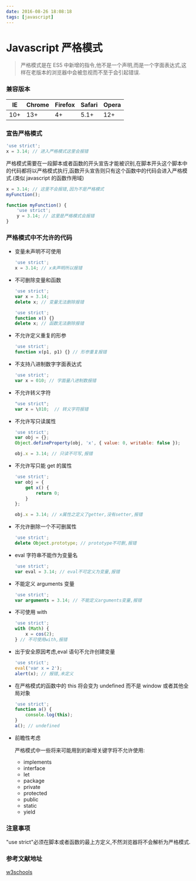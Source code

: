 ```yaml
---
date: 2016-08-26 18:08:18
tags: [javascript]
---
```


# Javascript 严格模式

> 严格模式是在 ES5 中新增的指令,他不是一个声明,而是一个字面表达式,这样在老版本的浏览器中会被忽视而不至于会引起错误.

### 兼容版本

| IE  | Chrome | Firefox | Safari | Opera |
| --- | ------ | ------- | ------ | ----- |
| 10+ | 13+    | 4+      | 5.1+   | 12+   |

### 宣告严格模式

```js
'use strict';
x = 3.14; // 进入严格模式这里会报错
```

严格模式需要在一段脚本或者函数的开头宣告才能被识别,在脚本开头这个脚本中的代码都将以严格模式执行,函数开头宣告则只有这个函数中的代码会进入严格模式.(类似 javascript 的函数作用域)

```js
x = 3.14; // 这里不会报错,因为不是严格模式
myFunction();

function myFunction() {
    'use strict';
    y = 3.14; // 这里是严格模式会报错
}
```

### 严格模式中不允许的代码

-   变量未声明不可使用

    ```js
    'use strict';
    x = 3.14; // x未声明所以报错
    ```

-   不可删除变量和函数

    ```js
    'use strict';
    var x = 3.14;
    delete x; // 变量无法删除报错
    ```

    ```js
    'use strict';
    function x() {}
    delete x; // 函数无法删除报错
    ```

-   不允许定义重复的形参

    ```js
    'use strict';
    function x(p1, p1) {} // 形参重复报错
    ```

-   不支持八进制数字字面表达式

    ```js
    'use strict';
    var x = 010; // 字面量八进制数报错
    ```

-   不允许转义字符

    ```js
    "use strict";
    var x = \010;  // 转义字符报错
    ```

-   不允许写只读属性

    ```js
    'use strict';
    var obj = {};
    Object.defineProperty(obj, 'x', { value: 0, writable: false });

    obj.x = 3.14; // 只读不可写,报错
    ```

-   不允许写只能 get 的属性

    ```js
    'use strict';
    var obj = {
        get x() {
            return 0;
        }
    };

    obj.x = 3.14; // x属性之定义了getter,没有setter,报错
    ```

-   不允许删除一个不可删属性

    ```js
    'use strict';
    delete Object.prototype; // prototype不可删,报错
    ```

-   eval 字符串不能作为变量名

    ```js
    'use strict';
    var eval = 3.14; // eval不可定义为变量,报错
    ```

-   不能定义 arguments 变量

    ```js
    'use strict';
    var arguments = 3.14; // 不能定义arguments变量,报错
    ```

-   不可使用 with

    ```js
    'use strict';
    with (Math) {
        x = cos(2);
    } // 不可使用with,报错
    ```

-   出于安全原因考虑,eval 语句不允许创建变量

    ```js
    'use strict';
    eval('var x = 2');
    alert(x); // 报错,未定义
    ```

-   在严格模式的函数中的 this 将会变为 undefined 而不是 window 或者其他全局对象

    ```js
    'use strict';
    function a() {
        console.log(this);
    }
    a(); // undefined
    ```

-   前瞻性考虑

    严格模式中一些将来可能用到的新增关键字将不允许使用:

    -   implements
    -   interface
    -   let
    -   package
    -   private
    -   protected
    -   public
    -   static
    -   yield

### 注意事项

"use strict"必须在脚本或者函数的最上方定义,不然浏览器将不会解析为严格模式.

### 参考文献地址

[w3schools](http://www.w3schools.com/js/js_strict.asp)
